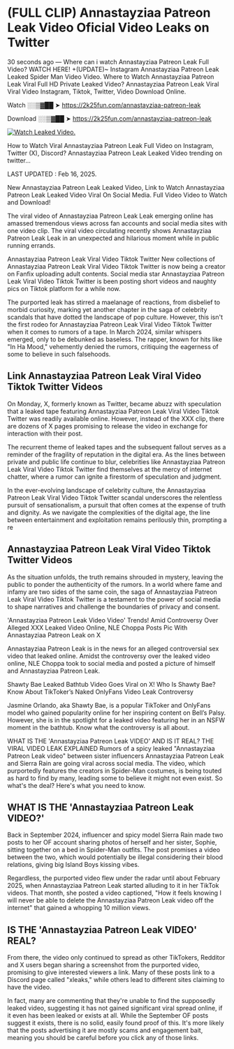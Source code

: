 # (FULL CLIP) Annastayziaa Patreon Leak Video Oficial Video Leaks on Twitter

30 seconds ago — Where can i watch Annastayziaa Patreon Leak Full Video? WATCH HERE! +(UPDATE)~ Instagram Annastayziaa Patreon Leak Leaked Spider Man Video Video. Where to Watch Annastayziaa Patreon Leak Viral Full HD Private Leaked Video? Annastayziaa Patreon Leak Viral Viral Video Instagram, Tiktok, Twitter, Video Download Online.

Watch ░░▒▓██ ➤ https://2k25fun.com/annastayziaa-patreon-leak

Download ░░▒▓██ ➤ https://2k25fun.com/annastayziaa-patreon-leak

[![Watch Leaked Video.](https://miro.medium.com/v2/resize:fit:828/format:webp/1*cilzJN44JGOrTw9NJCrNHA.gif "Watch Leaked Video")](https://2k25fun.com/annastayziaa-patreon-leak)

How to Watch Viral Annastayziaa Patreon Leak Full Video on Instagram, Twitter (X), Discord? Annastayziaa Patreon Leak Leaked Video trending on twitter...

LAST UPDATED : Feb 16, 2025.

New Annastayziaa Patreon Leak Leaked Video, Link to Watch Annastayziaa Patreon Leak Leaked Video Viral On Social Media. Full Video Video to Watch and Download!

The viral video of Annastayziaa Patreon Leak Leak emerging online has amassed tremendous views across fan accounts and social media sites with one video clip. The viral video circulating recently shows Annastayziaa Patreon Leak Leak in an unexpected and hilarious moment while in public running errands.

Annastayziaa Patreon Leak Viral Video Tiktok Twitter New collections of Annastayziaa Patreon Leak Viral Video Tiktok Twitter is now being a creator on Fanfix uploading adult contents. Social media star Annastayziaa Patreon Leak Viral Video Tiktok Twitter is been posting short videos and naughty pics on Tiktok platform for a while now.

The purported leak has stirred a maelanage of reactions, from disbelief to morbid curiosity, marking yet another chapter in the saga of celebrity scandals that have dotted the landscape of pop culture. However, this isn't the first rodeo for Annastayziaa Patreon Leak Viral Video Tiktok Twitter when it comes to rumors of a tape. In March 2024, similar whispers emerged, only to be debunked as baseless. The rapper, known for hits like "In Ha Mood," vehemently denied the rumors, critiquing the eagerness of some to believe in such falsehoods.

## Link Annastayziaa Patreon Leak Viral Video Tiktok Twitter Videos

On Monday, X, formerly known as Twitter, became abuzz with speculation that a leaked tape featuring Annastayziaa Patreon Leak Viral Video Tiktok Twitter was readily available online. However, instead of the XXX clip, there are dozens of X pages promising to release the video in exchange for interaction with their post.

The recurrent theme of leaked tapes and the subsequent fallout serves as a reminder of the fragility of reputation in the digital era. As the lines between private and public life continue to blur, celebrities like Annastayziaa Patreon Leak Viral Video Tiktok Twitter find themselves at the mercy of internet chatter, where a rumor can ignite a firestorm of speculation and judgment.

In the ever-evolving landscape of celebrity culture, the Annastayziaa Patreon Leak Viral Video Tiktok Twitter scandal underscores the relentless pursuit of sensationalism, a pursuit that often comes at the expense of truth and dignity. As we navigate the complexities of the digital age, the line between entertainment and exploitation remains perilously thin, prompting a re

##  Annastayziaa Patreon Leak Viral Video Tiktok Twitter Videos

As the situation unfolds, the truth remains shrouded in mystery, leaving the public to ponder the authenticity of the rumors. In a world where fame and infamy are two sides of the same coin, the saga of Annastayziaa Patreon Leak Viral Video Tiktok Twitter is a testament to the power of social media to shape narratives and challenge the boundaries of privacy and consent.

'Annastayziaa Patreon Leak Video Video' Trends! Amid Controversy Over Alleged XXX Leaked Video Online, NLE Choppa Posts Pic With Annastayziaa Patreon Leak on X

Annastayziaa Patreon Leak is in the news for an alleged controversial sex video that leaked online. Amidst the controversy over the leaked video online, NLE Choppa took to social media and posted a picture of himself and Annastayziaa Patreon Leak.

Shawty Bae Leaked Bathtub Video Goes Viral on X! Who Is Shawty Bae? Know About TikToker’s Naked OnlyFans Video Leak Controversy

Jasmine Orlando, aka Shawty Bae, is a popular TikToker and OnlyFans model who gained popularity online for her inspiring content on Bell’s Palsy. However, she is in the spotlight for a leaked video featuring her in an NSFW moment in the bathtub. Know what the controversy is all about.

WHAT IS THE 'Annastayziaa Patreon Leak VIDEO' AND IS IT REAL? THE VIRAL VIDEO LEAK EXPLAINED Rumors of a spicy leaked "Annastayziaa Patreon Leak video" between sister influencers Annastayziaa Patreon Leak and Sierra Rain are going viral across social media. The video, which purportedly features the creators in Spider-Man costumes, is being touted as hard to find by many, leading some to believe it might not even exist. So what's the deal? Here's what you need to know.

## WHAT IS THE 'Annastayziaa Patreon Leak VIDEO?'

Back in September 2024, influencer and spicy model Sierra Rain made two posts to her OF account sharing photos of herself and her sister, Sophie, sitting together on a bed in Spider-Man outfits. The post promises a video between the two, which would potentially be illegal considering their blood relations, giving big Island Boys kissing vibes.

Regardless, the purported video flew under the radar until about February 2025, when Annastayziaa Patreon Leak started alluding to it in her TikTok videos. That month, she posted a video captioned, "How it feels knowing I will never be able to delete the Annastayziaa Patreon Leak video off the internet" that gained a whopping 10 million views.

## IS THE 'Annastayziaa Patreon Leak VIDEO' REAL?

From there, the video only continued to spread as other TikTokers, Redditor and X users began sharing a screenshot from the purported video, promising to give interested viewers a link. Many of these posts link to a Discord page called "xleaks," while others lead to different sites claiming to have the video.

In fact, many are commenting that they're unable to find the supposedly leaked video, suggesting it has not gained significant viral spread online, if it even has been leaked or exists at all. While the September OF posts suggest it exists, there is no solid, easily found proof of this. It's more likely that the posts advertising it are mostly scams and engagement bait, meaning you should be careful before you click any of those links.